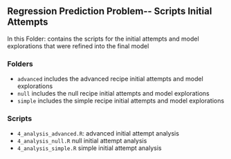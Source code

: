 ## Regression Prediction Problem-- Scripts Initial Attempts

In this Folder: contains the scripts for the initial attempts and model explorations that were refined into the final model

### Folders
- `advanced` includes the advanced recipe initial attempts and model explorations
- `null` includes the null recipe initial attempts and model explorations
- `simple` includes the simple recipe initial attempts and model explorations

### Scripts
- `4_analysis_advanced.R`: advanced initial attempt analysis
- `4_analysis_null.R` null initial attempt analysis
- `4_analysis_simple.R` simple initial attempt analysis